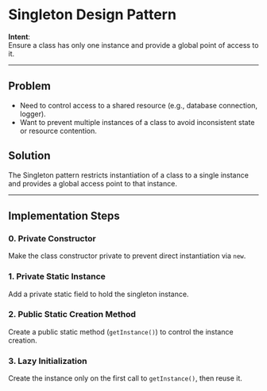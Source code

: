 # Singleton Design Pattern

**Intent**:  
Ensure a class has only one instance and provide a global point of access to it.

---

## Problem
- Need to control access to a shared resource (e.g., database connection, logger).
- Want to prevent multiple instances of a class to avoid inconsistent state or resource contention.

## Solution
The Singleton pattern restricts instantiation of a class to a single instance and provides a global access point to that instance.

---

## Implementation Steps

### 0. Private Constructor
Make the class constructor private to prevent direct instantiation via `new`.

### 1. Private Static Instance
Add a private static field to hold the singleton instance.

### 2. Public Static Creation Method
Create a public static method (`getInstance()`) to control the instance creation.

### 3. Lazy Initialization
Create the instance only on the first call to `getInstance()`, then reuse it.
